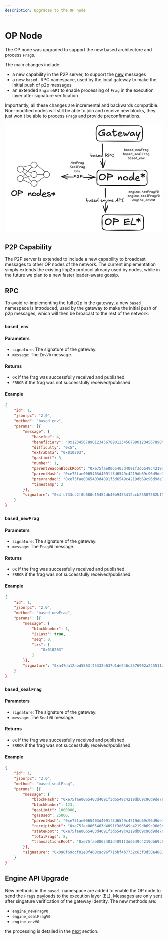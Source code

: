 ```yaml
---
description: Upgrades to the OP node
---
```


# OP Node

The OP node was upgraded to support the new based architecture and process `Frag`s. 

The main changes include:
- a new capability in the P2P server, to support the [new](/architecture/p2p.md) messages
- a new `based_` RPC namespace, used by the local gateway to make the initial push of p2p messages
- an extended `EngineAPI` to enable processing of `Frag` in the execution layer after signature verification

Importantly, all these changes are incremental and backwards compatible. Non-modified nodes will still be able to join and receive new blocks, they just won't be able to process `Frag`s and provide preconfirmations.

![op-node](../../static/img/architecture_consensus.png)

## P2P Capability

The P2P server is extended to include a new capability to broadcast messages to other OP nodes of the network. The current implementation simply extends the existing libp2p protocol already used by nodes, while in the future we plan to a new faster leader-aware gossip.

## RPC

To avoid re-implementing the full p2p in the gateway, a new `based_` namespace is introduced, used by the gateway to make the initial push of p2p messages, which will then be broacast to the rest of the network.

### `based_env`

#### Parameters

- `signature`: The signature of the gateway.
- `message`: The `EnvV0` message.

#### Returns

- `OK` if the frag was successfully received and published.
- `ERROR` if the frag was not successfully received/published.

#### Example

```json
{
    "id": 1,
    "jsonrpc": "2.0",
    "method": "based_env",
    "params": [{
        "message": {
            "basefee": 4,
            "beneficiary": "0x1234567890123456789012345678901234567890",
            "difficulty": "0x5",
            "extraData": "0x010203",
            "gasLimit": 3,
            "number": 1,
            "parentBeaconBlockRoot": "0xe75fae0065403d4091f3d6549c4219db69c96d9de761cfc75fe9792b6166c758",
            "parentHash": "0xe75fae0065403d4091f3d6549c4219db69c96d9de761cfc75fe9792b6166c758",
            "prevrandao": "0xe75fae0065403d4091f3d6549c4219db69c96d9de761cfc75fe9792b6166c758",
            "timestamp": 2
        }],
        "signature": "0x4fc733cc2f0b680e15452db40b9453412ccb25507582b192c1ea4fc4deaf709845002ab44af42327ed4b8b12943412810a8d9984ea1609dfc6f77338f8c395b41c"
    }
}
```

### `based_newFrag`

#### Parameters

- `signature`: The signature of the gateway.
- `message`: The `FragV0` message.

#### Returns

- `OK` if the frag was successfully received and published.
- `ERROR` if the frag was not successfully received/published.

#### Example

```json
{
    "id": 1,
    "jsonrpc": "2.0",
    "method": "based_newFrag",
    "params": [{
        "message": {
            "blockNumber": 1,
            "isLast": true,
            "seq": 0,
            "txs": [
                "0x010203"
            ]
        }],
        "signature": "0xa47da12abd5563f45332e637d1de946c3576902a245511d86826743c8af1f1e2093d4f5efd5b9630c0acc5f2bb23f236b4f7bdbe0d21d281b2bd2ff60c6cf1861b"
    }
}
```

### `based_sealFrag`

#### Parameters

- `signature`: The signature of the gateway.
- `message`: The `SealV0` message.

#### Returns

- `OK` if the frag was successfully received and published.
- `ERROR` if the frag was not successfully received/published.

#### Example

```json
{
    "id": 1,
    "jsonrpc": "2.0",
    "method": "based_sealFrag",
    "params": [{
        "message": {
            "blockHash": "0xe75fae0065403d4091f3d6549c4219db69c96d9de761cfc75fe9792b6166c758",
            "blockNumber": 123,
            "gasLimit": 1000000,
            "gasUsed": 25000,
            "parentHash": "0xe75fae0065403d4091f3d6549c4219db69c96d9de761cfc75fe9792b6166c758",
            "receiptsRoot": "0xe75fae0065403d4091f3d6549c4219db69c96d9de761cfc75fe9792b6166c758",
            "stateRoot": "0xe75fae0065403d4091f3d6549c4219db69c96d9de761cfc75fe9792b6166c758",
            "totalFrags": 8,
            "transactionsRoot": "0xe75fae0065403d4091f3d6549c4219db69c96d9de761cfc75fe9792b6166c758"
        }],
        "signature": "0x090f69ccf02e0f468cac96f71bbf4b7732c63f3d50a4881f8665c1718570928e4497706eac2fe7da8b47ce355482ada8763614a3575a1af066ad06320b707c531b"
    }
}

```

## Engine API Upgrade

New methods in the `based_` namespace are added to enable the OP node to send the `Frag`s payloads to the execution layer (EL). Messages are only sent after singature verification of the gateway identity. The new methods are:

- `engine_newFragV0`
- `engine_sealFragV0`
- `engine_envV0`

the processing is detailed in the [next](/architecture/execution.md) section.